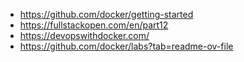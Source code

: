 - https://github.com/docker/getting-started
- https://fullstackopen.com/en/part12
- https://devopswithdocker.com/
- https://github.com/docker/labs?tab=readme-ov-file

